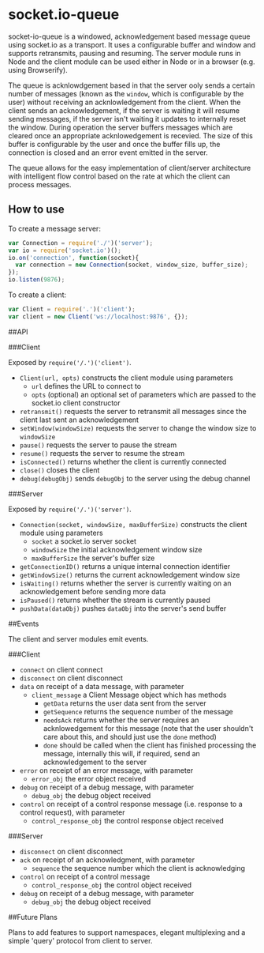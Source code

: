 # socket.io-queue

socket-io-queue is a windowed, acknowledgement based message queue using socket.io as a transport. It uses a 
configurable buffer and window and supports retransmits, pausing and resuming. The server module runs in Node and the client module can be used either in Node or in a browser (e.g. using Browserify). 

The queue is acknlowdgement based in that the server ooly sends a certain number of messages (known as the `window`, which is configurable by the user) without receiving an acknlowledgement from the client. When the client sends an acknowledgement, if the server is waiting it will resume sending messages, if the server isn't waiting it updates to internally reset the window. During operation the server buffers messages which are cleared once an appropriate acknlowedgement is recevied. The size of this buffer is configurable by the user and once the buffer fills up, the connection is closed and an error event emitted in the server.

The queue allows for the easy implementation of client/server architecture with intelligent flow control based on the rate at which the client can process messages.

## How to use

To create a message server:

```js
var Connection = require('./')('server');
var io = require('socket.io')();
io.on('connection', function(socket){
  var connection = new Connection(socket, window_size, buffer_size);
});
io.listen(9876);
```

To create a client:

```js
var Client = require('.')('client');
var client = new Client('ws://localhost:9876', {});
```

##API

###Client

Exposed by `require('/.')('client')`.

* `Client(url, opts)` constructs the client module using parameters
    * `url` defines the URL to connect to
    * `opts` (optional) an optional set of parameters which are passed to the socket.io client constructor
* `retransmit()` requests the server to retransmit all messages since the client last sent an acknowledgement
* `setWindow(windowSize)` requests the server to change the window size to `windowSize`
* `pause()` requests the server to pause the stream
* `resume()` requests the server to resume the stream
* `isConnected()` returns whether the client is currently connected
* `close()` closes the client
* `debug(debugObj)` sends `debugObj` to the server using the debug channel 

###Server

Exposed by `require('/.')('server')`.

* `Connection(socket, windowSize, maxBufferSize)` constructs the client module using parameters
    * `socket` a socket.io server socket
    * `windowSize` the initial acknowledgement window size
    * `maxBufferSize` the server's buffer size
* `getConnectionID()` returns a unique internal connection identifier
* `getWindowSize()` returns the current acknowledgement window size
* `isWaiting()` returns whether the server is currently waiting on an acknowledgement before sending more data
* `isPaused()` returns whether the stream is currently paused
* `pushData(dataObj)` pushes `dataObj` into the server's send buffer

##Events

The client and server modules emit events.

###Client         
          
* `connect` on client connect
* `disconnect` on client disconnect
* `data` on receipt of a data message, with parameter
    * `client_message` a Client Message object which has methods
        * `getData` returns the user data sent from the server
        * `getSequence` returns the sequence number of the message
        * `needsAck` returns whether the server requires an acknlowedgement for this message (note that the user shouldn't care about this, and should just use the `done` method)
        * `done` should be called when the client has finished processing the message, internally this will, if required, send an acknowledgement to the server
* `error` on receipt of an error message, with parameter
    * `error_obj` the error object received
* `debug` on receipt of a debug message, with parameter
    * `debug_obj` the debug object received
* `control` on receipt of a control response message (i.e. response to a control request), with parameter
    * `control_response_obj` the control response object received

###Server

* `disconnect` on client disconnect
* `ack` on receipt of an acknowledgment, with parameter
    * `sequence` the sequence number which the client is acknowledging
* `control` on receipt of a control message
    * `control_response_obj` the control object received
* `debug` on receipt of a debug message, with parameter
    * `debug_obj` the debug object received

##Future Plans

Plans to add features to support namespaces, elegant multiplexing and a simple 'query' protocol from client to server.

